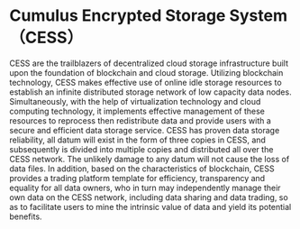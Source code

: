 # Cumulus Encrypted Storage System（CESS）
CESS are the trailblazers of decentralized cloud storage infrastructure built upon the foundation of blockchain and cloud storage. Utilizing blockchain technology, CESS makes effective use of online idle storage resources to establish an infinite distributed storage network of low capacity data nodes. Simultaneously, with the help of virtualization technology and cloud computing technology, it implements effective management of these resources to reprocess then redistribute data and provide users with a secure and efficient data storage service. 
CESS has proven data storage reliability, all datum will exist in the form of three copies in CESS, and subsequently is divided into multiple copies and distributed all over the CESS network. The unlikely damage to any datum will not cause the loss of data files. In addition, based on the characteristics of blockchain, CESS provides a trading platform template for efficiency, transparency and equality for all data owners, who in turn may independently manage their own data on the CESS network, including data sharing and data trading, so as to facilitate users to mine the intrinsic value of data and yield its potential benefits.
